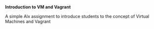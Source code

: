 **Introduction to VM and Vagrant**

A simple Alx assignment to introduce students to the concept of Virtual Machines and Vagrant